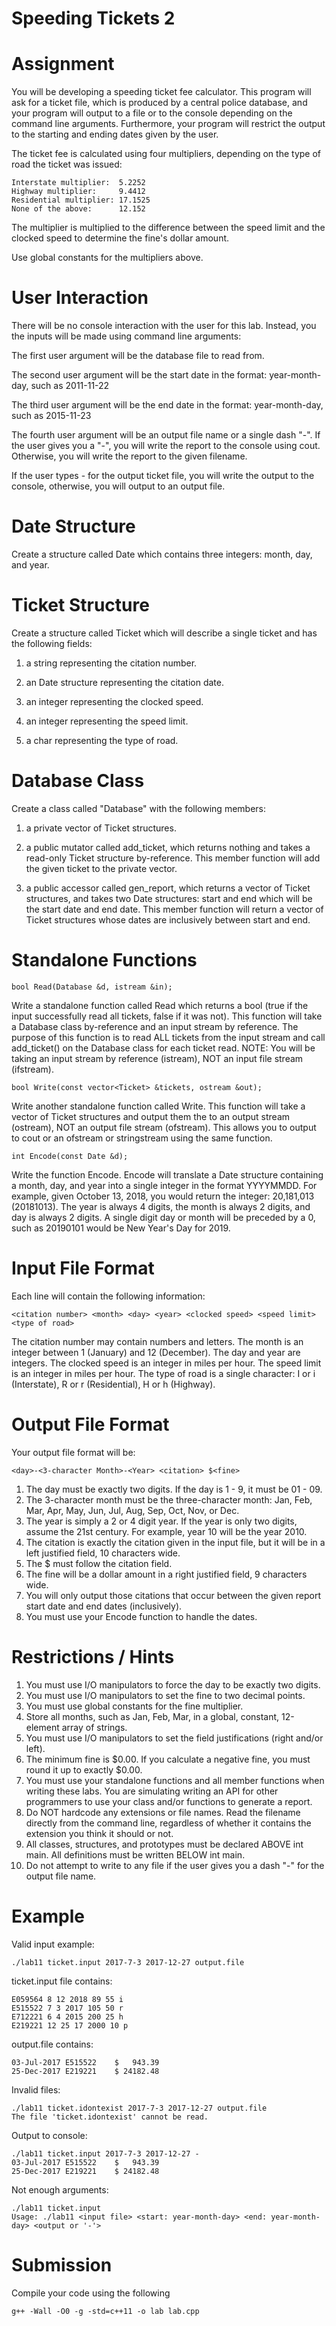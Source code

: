 # Speeding Tickets 2
# **Assignment**
You will be developing a speeding ticket fee calculator. This program will ask for a ticket file, which is produced by a central police database, and your program will output to a file or to the console depending on the command line arguments. Furthermore, your program will restrict the output to the starting and ending dates given by the user.

The ticket fee is calculated using four multipliers, depending on the type of road the ticket was issued:

```
Interstate multiplier:  5.2252
Highway multiplier:     9.4412
Residential multiplier: 17.1525
None of the above:      12.152
```
The multiplier is multiplied to the difference between the speed limit and the clocked speed to determine the fine's dollar amount.

Use global constants for the multipliers above.

# **User Interaction**
There will be no console interaction with the user for this lab. Instead, you the inputs will be made using command line arguments:

The first user argument will be the database file to read from.

The second user argument will be the start date in the format: year-month-day, such as 2011-11-22

The third user argument will be the end date in the format: year-month-day, such as 2015-11-23

The fourth user argument will be an output file name or a single dash "-". If the user gives you a "-", you will write the report to the console using cout. Otherwise, you will write the report to the given filename.

If the user types - for the output ticket file, you will write the output to the console, otherwise, you will output to an output file.

# **Date Structure**
Create a structure called Date which contains three integers: month, day, and year.

# **Ticket Structure**
Create a structure called Ticket which will describe a single ticket and has the following fields:

1. a string representing the citation number.

2. an Date structure representing the citation date.

3. an integer representing the clocked speed.

4. an integer representing the speed limit.

5. a char representing the type of road.

# **Database Class**
Create a class called "Database" with the following members:

1. a private vector of Ticket structures.

2. a public mutator called add_ticket, which returns nothing and takes a read-only Ticket structure by-reference. This member function will add the given ticket to the private vector.

3. a public accessor called gen_report, which returns a vector of Ticket structures, and takes two Date structures: start and end which will be the start date and end date. This member function will return a vector of Ticket structures whose dates are inclusively between start and end.

# **Standalone Functions**
```
bool Read(Database &d, istream &in);
```
Write a standalone function called Read which returns a bool (true if the input successfully read all tickets, false if it was not). This function will take a Database class by-reference and an input stream by reference. The purpose of this function is to read ALL tickets from the input stream and call add_ticket() on the Database class for each ticket read. NOTE: You will be taking an input stream by reference (istream), NOT an input file stream (ifstream).

```
bool Write(const vector<Ticket> &tickets, ostream &out);
```
Write another standalone function called Write. This function will take a vector of Ticket structures and output them the to an output stream (ostream), NOT an output file stream (ofstream). This allows you to output to cout or an ofstream or stringstream using the same function.

```
int Encode(const Date &d);
```
Write the function Encode. Encode will translate a Date structure containing a month, day, and year into a single integer in the format YYYYMMDD. For example, given October 13, 2018, you would return the integer: 20,181,013 (20181013). The year is always 4 digits, the month is always 2 digits, and day is always 2 digits. A single digit day or month will be preceded by a 0, such as 20190101 would be New Year's Day for 2019.

# **Input File Format**
Each line will contain the following information:

```
<citation number> <month> <day> <year> <clocked speed> <speed limit> <type of road>
```
The citation number may contain numbers and letters.
The month is an integer between 1 (January) and 12 (December).
The day and year are integers.
The clocked speed is an integer in miles per hour.
The speed limit is an integer in miles per hour.
The type of road is a single character: I or i (Interstate), R or r (Residential), H or h (Highway).

# **Output File Format**
Your output file format will be:

```
<day>-<3-character Month>-<Year> <citation> $<fine>
```
1. The day must be exactly two digits. If the day is 1 - 9, it must be 01 - 09.
2. The 3-character month must be the three-character month: Jan, Feb, Mar, Apr, May, Jun, Jul, Aug, Sep, Oct, Nov, or Dec.
3. The year is simply a 2 or 4 digit year. If the year is only two digits, assume the 21st century. For example, year 10 will be the year 2010.
4. The citation is exactly the citation given in the input file, but it will be in a left justified field, 10 characters wide.
5. The $ must follow the citation field.
6. The fine will be a dollar amount in a right justified field, 9 characters wide.
7. You will only output those citations that occur between the given report start date and end dates (inclusively).
8. You must use your Encode function to handle the dates.

# **Restrictions / Hints**
1. You must use I/O manipulators to force the day to be exactly two digits.
2. You must use I/O manipulators to set the fine to two decimal points.
3. You must use global constants for the fine multiplier.
4. Store all months, such as Jan, Feb, Mar, in a global, constant, 12-element array of strings.
5. You must use I/O manipulators to set the field justifications (right and/or left).
6. The minimum fine is $0.00. If you calculate a negative fine, you must round it up to exactly $0.00.
7. You must use your standalone functions and all member functions when writing these labs. You are simulating writing an API for other programmers to use your class and/or functions to generate a report.
8. Do NOT hardcode any extensions or file names. Read the filename directly from the command line, regardless of whether it contains the extension you think it should or not.
9. All classes, structures, and prototypes must be declared ABOVE int main. All definitions must be written BELOW int main.
10. Do not attempt to write to any file if the user gives you a dash "-" for the output file name.

# **Example**
Valid input example:
```
./lab11 ticket.input 2017-7-3 2017-12-27 output.file
```
ticket.input file contains:

```
E059564 8 12 2018 89 55 i
E515522 7 3 2017 105 50 r
E712221 6 4 2015 200 25 h
E219221 12 25 17 2000 10 p
```
output.file contains:

```
03-Jul-2017 E515522    $   943.39
25-Dec-2017 E219221    $ 24182.48
```
Invalid files:
```
./lab11 ticket.idontexist 2017-7-3 2017-12-27 output.file
The file 'ticket.idontexist' cannot be read.
```
Output to console:
```
./lab11 ticket.input 2017-7-3 2017-12-27 -
03-Jul-2017 E515522    $   943.39
25-Dec-2017 E219221    $ 24182.48
```
Not enough arguments:
```
./lab11 ticket.input
Usage: ./lab11 <input file> <start: year-month-day> <end: year-month-day> <output or '-'>
```
# **Submission**
Compile your code using the following
```
g++ -Wall -O0 -g -std=c++11 -o lab lab.cpp
```
